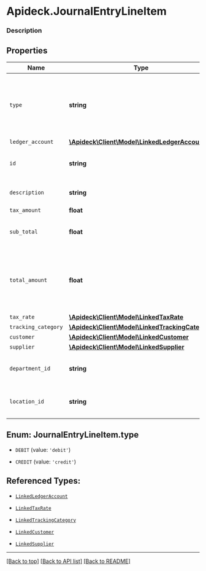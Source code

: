 # Apideck.JournalEntryLineItem

### Description

## Properties
Name | Type | Description | Notes
------------ | ------------- | ------------- | -------------
`type` | **string** | Debit entries are considered positive, and credit entries are considered negative. | 
`ledger_account` | [**\Apideck\Client\Model\LinkedLedgerAccount**](LinkedLedgerAccount.md) |  | 
`id` | **string** | A unique identifier for an object. | [optional] 
`description` | **string** | User defined description | [optional] 
`tax_amount` | **float** | Tax amount | [optional] 
`sub_total` | **float** | Sub-total amount, normally before tax. | [optional] 
`total_amount` | **float** | Debit entries are considered positive, and credit entries are considered negative. | [optional] 
`tax_rate` | [**\Apideck\Client\Model\LinkedTaxRate**](LinkedTaxRate.md) |  | [optional] 
`tracking_category` | [**\Apideck\Client\Model\LinkedTrackingCategory**](LinkedTrackingCategory.md) |  | [optional] 
`customer` | [**\Apideck\Client\Model\LinkedCustomer**](LinkedCustomer.md) |  | [optional] 
`supplier` | [**\Apideck\Client\Model\LinkedSupplier**](LinkedSupplier.md) |  | [optional] 
`department_id` | **string** | A unique identifier for an object. | [optional] 
`location_id` | **string** | A unique identifier for an object. | [optional] 





<a name="TYPE"></a>
## Enum: JournalEntryLineItem.type


* `DEBIT` (value: `'debit'`)

* `CREDIT` (value: `'credit'`)




## Referenced Types:

* [`LinkedLedgerAccount`](LinkedLedgerAccount.md)





* [`LinkedTaxRate`](LinkedTaxRate.md)
* [`LinkedTrackingCategory`](LinkedTrackingCategory.md)
* [`LinkedCustomer`](LinkedCustomer.md)
* [`LinkedSupplier`](LinkedSupplier.md)



---

[[Back to top]](#) [[Back to API list]](../../../../README.md#documentation-for-api-endpoints) [[Back to README]](../../../../README.md)


